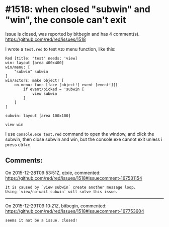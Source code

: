 
#1518: when closed "subwin" and "win", the console can't exit
================================================================================
Issue is closed, was reported by bitbegin and has 4 comment(s).
<https://github.com/red/red/issues/1518>

I wrote a `test.red` to test `VID` menu function, like this:

``` red
Red [title: "test" needs: 'view]
win: layout [area 400x400]
win/menu: [
    "subwin" subwin
]
win/actors: make object! [
    on-menu: func [face [object!] event [event!]][
        if event/picked = 'subwin [
            view subwin
        ]
    ]
]

subwin: layout [area 100x100]

view win
```

I use `console.exe test.red` command to open the window, and click the subwin, then close subwin and win, but the console.exe cannot exit unless i press ctrl+c.



Comments:
--------------------------------------------------------------------------------

On 2015-12-28T09:53:51Z, qtxie, commented:
<https://github.com/red/red/issues/1518#issuecomment-167531154>

    It is caused by `view subwin` create another message loop. 
    Using `view/no-wait subwin` will solve this issue.

--------------------------------------------------------------------------------

On 2015-12-29T09:10:21Z, bitbegin, commented:
<https://github.com/red/red/issues/1518#issuecomment-167753604>

    seems it not be a issue. closed!

